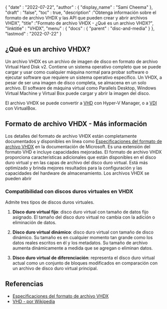 {
  "date" : "2022-07-22",
  "author" : {
    "display_name" : "Sami Cheema"
},
  "draft" : "false",
   "toc" : true,
  "description" :"Obtenga información sobre el formato de archivo VHDX y las API que pueden crear y abrir archivos VHDX",
  "title" :"Formato de archivo VHDX - ¿Qué es un archivo VHDX?",
  "linktitle" : "VHDX",
  "menu" : {
    "docs" : {
      "parent" : "disc-and-media"
}
},
  "lastmod" : "2022-07-22"
}

## ¿Qué es un archivo VHDX?

Un archivo VHDX es un archivo de imagen de disco en formato de archivo Virtual Hard Disk v2. Contiene un sistema operativo completo que se puede cargar y usar como cualquier máquina normal para probar software o ejecutar software que requiere un sistema operativo específico. Un VHDX, a pesar de ser una imagen de disco completa, se almacena en un solo archivo. El software de máquina virtual como Parallels Desktop, Windows Virtual Machine y Virtual Box puede cargar y abrir la imagen del disco.

El archivo VHDX se puede convertir a [VHD](/es/disc-and-media/vhd/) con Hyper-V Manager, o a [VDI](/es/disc-and-media/vdi/) con VirtualBox.

## Formato de archivo VHDX - Más información

Los detalles del formato de archivo VHDX están completamente documentados y disponibles en línea como [Especificaciones del formato de archivo VHDX](https://learn.microsoft.com/en-us/openspecs/windows_protocols/ms-vhdx/83e061f8-f6e2-4de1-91bd-5d518a43d477) en la documentación de Microsoft. Es una extensión del formato VHD e incluye capacidades mejoradas. El formato de archivo VHDX proporciona características adicionales que están disponibles en el disco duro virtual y en las capas de archivo del disco duro virtual. Está más optimizado y brinda mejores resultados para la configuración y las capacidades del hardware de almacenamiento. Los archivos VHDX se pueden abrir

### Compatibilidad con discos duros virtuales en VHDX

Admite tres tipos de discos duros virtuales.

1. **Disco duro virtual fijo**: disco duro virtual con tamaño de datos fijo asignado. El tamaño del disco duro virtual no cambia con la adición o eliminación de datos.

1. **Disco duro virtual dinámico**: disco duro virtual con tamaño de disco dinámico. Su tamaño es en cualquier momento tan grande como los datos reales escritos en él y los metadatos. Su tamaño de archivo aumenta dinámicamente a medida que se agregan o eliminan datos.

1. **Disco duro virtual de diferenciación**: representa el disco duro virtual actual como un conjunto de bloques modificados en comparación con un archivo de disco duro virtual principal.

## Referencias

* [Especificaciones del formato de archivo VHDX](https://learn.microsoft.com/en-us/openspecs/windows_protocols/ms-vhdx/83e061f8-f6e2-4de1-91bd-5d518a43d477)
* [VHD - por Wikipedia](https://en.wikipedia.org/wiki/VHD_(file_format))

